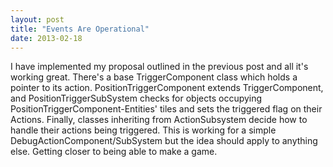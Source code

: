 ```yaml
---
layout: post
title: "Events Are Operational"
date: 2013-02-18
---
```

I have implemented my proposal outlined in the previous post and all it's working great. There's a base TriggerComponent class which holds a pointer to its action. PositionTriggerComponent extends TriggerComponent, and PositionTriggerSubSystem checks for objects occupying PositionTriggerComponent-Entities' tiles and sets the triggered flag on their Actions. Finally, classes inheriting from ActionSubsystem decide how to handle their actions being triggered. This is working for a simple DebugActionComponent/SubSystem but the idea should apply to anything else. Getting closer to being able to make a game.